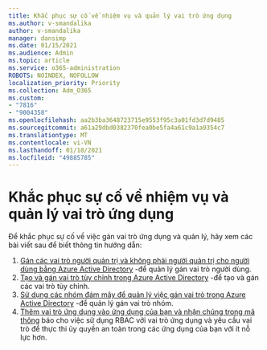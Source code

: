 ```yaml
---
title: Khắc phục sự cố về nhiệm vụ và quản lý vai trò ứng dụng
ms.author: v-smandalika
author: v-smandalika
manager: dansimp
ms.date: 01/15/2021
ms.audience: Admin
ms.topic: article
ms.service: o365-administration
ROBOTS: NOINDEX, NOFOLLOW
localization_priority: Priority
ms.collection: Adm_O365
ms.custom:
- "7816"
- "9004358"
ms.openlocfilehash: aa2b3ba3648723715e9553f95c3a01fd3d7d9485
ms.sourcegitcommit: a61a29dbd0382370fea0be5fa4a61c9a1a9354c7
ms.translationtype: MT
ms.contentlocale: vi-VN
ms.lasthandoff: 01/18/2021
ms.locfileid: "49885785"
---
```

# <a name="troubleshoot-issues-with-application-role-assignment-and-management"></a>Khắc phục sự cố về nhiệm vụ và quản lý vai trò ứng dụng

Để khắc phục sự cố về việc gán vai trò ứng dụng và quản lý, hãy xem các bài viết sau để biết thông tin hướng dẫn:

1. [Gán các vai trò người quản trị và không phải người quản trị cho người dùng bằng Azure Active Directory](https://docs.microsoft.com/azure/active-directory/fundamentals/active-directory-users-assign-role-azure-portal) -để quản lý gán vai trò người dùng.
2. [Tạo và gán vai trò tùy chỉnh trong Azure Active Directory](https://docs.microsoft.com/azure/active-directory/roles/custom-create) -để tạo và gán các vai trò tùy chỉnh.
3. [Sử dụng các nhóm đám mây để quản lý việc gán vai trò trong Azure Active Directory](https://docs.microsoft.com/azure/active-directory/roles/groups-concept) -để quản lý gán vai trò nhóm.
4. [Thêm vai trò ứng dụng vào ứng dụng của bạn và nhận chúng trong mã thông](https://docs.microsoft.com/azure/active-directory/develop/howto-add-app-roles-in-azure-ad-apps#app-roles-vs-groups) báo cho việc sử dụng RBAC với vai trò ứng dụng và yêu cầu vai trò để thực thi ủy quyền an toàn trong các ứng dụng của bạn với ít nỗ lực hơn.
